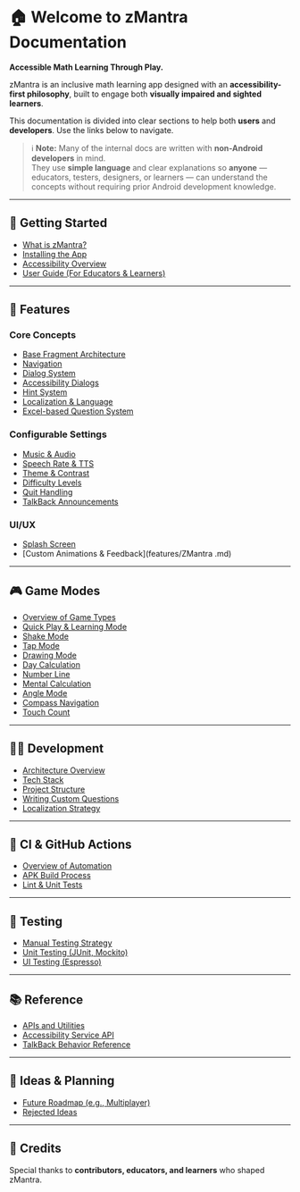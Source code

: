 # 🏠 Welcome to zMantra Documentation  

**Accessible Math Learning Through Play.**  

zMantra is an inclusive math learning app designed with an **accessibility-first philosophy**, built to engage both **visually impaired and sighted learners**.  

This documentation is divided into clear sections to help both **users** and **developers**. Use the links below to navigate.  

> ℹ️ **Note:** Many of the internal docs are written with **non-Android developers** in mind.  
They use **simple language** and clear explanations so **anyone** — educators, testers, designers, or learners — can understand the concepts without requiring prior Android development knowledge.  

---

## 🚀 Getting Started  
- [What is zMantra?](getting-started/intro.md)  
- [Installing the App](getting-started/install.md)  
- [Accessibility Overview](getting-started/accessibility.md)  
- [User Guide (For Educators & Learners)](getting-started/userguide.md)  

---

## 🧩 Features  

### Core Concepts  
- [Base Fragment Architecture](features/base-fragment.md)  
- [Navigation](features/navigation.md)  
- [Dialog System](features/dialogs.md)  
- [Accessibility Dialogs](features/accessbility-dialogs.md)  
- [Hint System](features/hints.md)  
- [Localization & Language](features/localization.md)  
- [Excel-based Question System](features/excel.md)  

### Configurable Settings  
- [Music & Audio](features/music.md)  
- [Speech Rate & TTS](features/speech.md)  
- [Theme & Contrast](features/theme.md)  
- [Difficulty Levels](features/difficulty.md)  
- [Quit Handling](features/MainActivity.md)  
- [TalkBack Announcements](features/talkback.md)  

### UI/UX  
- [Splash Screen](features/splash.md)  
- [Custom Animations & Feedback](features/ZMantra .md)  

---

## 🎮 Game Modes  
- [Overview of Game Types](modes/index.md)  
- [Quick Play & Learning Mode](modes/quick-learning.md)  
- [Shake Mode](modes/shake.md)  
- [Tap Mode](modes/tap.md)  
- [Drawing Mode](modes/drawing.md)  
- [Day Calculation](modes/day.md)  
- [Number Line](modes/number-line.md)  
- [Mental Calculation](modes/mental.md)  
- [Angle Mode](modes/angle.md)  
- [Compass Navigation](modes/compass.md)  
- [Touch Count](modes/touch.md)  

---

## 🧑‍💻 Development  
- [Architecture Overview](dev/architecture.md)  
- [Tech Stack](dev/tech.md)  
- [Project Structure](dev/structure.md)  
- [Writing Custom Questions](dev/questions.md)  
- [Localization Strategy](dev/i18n.md)  

---

## 🔧 CI & GitHub Actions  
- [Overview of Automation](ci/index.md)  
- [APK Build Process](ci/apk-build.md)  
- [Lint & Unit Tests](ci/lint-unit.md)  

---

## 🧪 Testing  
- [Manual Testing Strategy](testing/manual.md)  
- [Unit Testing (JUnit, Mockito)](testing/unit.md)  
- [UI Testing (Espresso)](testing/ui.md)  

---

## 📚 Reference  
- [APIs and Utilities](reference/utilities.md)  
- [Accessibility Service API](reference/accessibility-service.md)  
- [TalkBack Behavior Reference](reference/talkback.md)  

---

## 🧠 Ideas & Planning  
- [Future Roadmap (e.g., Multiplayer)](ideas/future.md)  
- [Rejected Ideas](ideas/rejected.md)  

---

## 🙏 Credits  
Special thanks to **contributors, educators, and learners** who shaped zMantra.  
